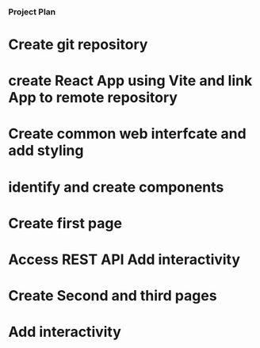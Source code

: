 ###  Project Plan
# Create git repository
# create React App using Vite and link App to remote  repository
# Create common web interfcate and add styling
# identify  and create components
# Create first page
# Access REST API Add interactivity
# Create Second and third pages
# Add interactivity